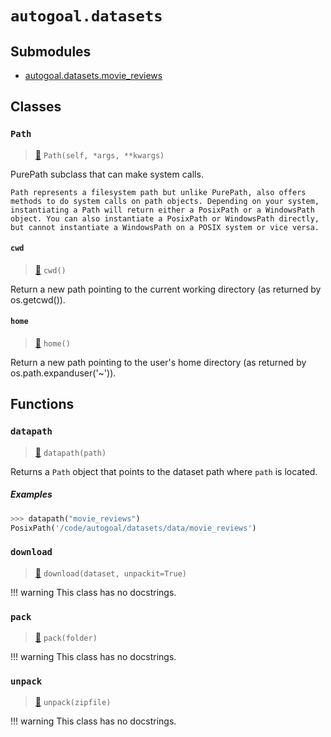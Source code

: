 # `autogoal.datasets`

## Submodules

* [autogoal.datasets.movie_reviews](/api/autogoal.datasets.movie_reviews/)

## Classes

### `Path`

> [📝](/usr/local/lib/python3.6/pathlib.py#L984)
> `Path(self, *args, **kwargs)`

PurePath subclass that can make system calls.

    Path represents a filesystem path but unlike PurePath, also offers
    methods to do system calls on path objects. Depending on your system,
    instantiating a Path will return either a PosixPath or a WindowsPath
    object. You can also instantiate a PosixPath or WindowsPath directly,
    but cannot instantiate a WindowsPath on a POSIX system or vice versa.

#### `cwd`

> [📝](/usr/local/lib/python3.6/pathlib.py#L1050)
> `cwd()`

Return a new path pointing to the current working directory
        (as returned by os.getcwd()).

#### `home`

> [📝](/usr/local/lib/python3.6/pathlib.py#L1057)
> `home()`

Return a new path pointing to the user's home directory (as
        returned by os.path.expanduser('~')).


## Functions

### `datapath`

> [📝](https://github.com/sestevez/autogoal/blob/master/autogoal/datasets/__init__.py#L13)
> `datapath(path)`


Returns a `Path` object that points to the dataset path
where `path` is located.

##### Examples

```python
>>> datapath("movie_reviews")
PosixPath('/code/autogoal/datasets/data/movie_reviews')

```

### `download`

> [📝](https://github.com/sestevez/autogoal/blob/master/autogoal/datasets/__init__.py#L41)
> `download(dataset, unpackit=True)`


!!! warning
    This class has no docstrings.

### `pack`

> [📝](https://github.com/sestevez/autogoal/blob/master/autogoal/datasets/__init__.py#L29)
> `pack(folder)`


!!! warning
    This class has no docstrings.

### `unpack`

> [📝](https://github.com/sestevez/autogoal/blob/master/autogoal/datasets/__init__.py#L35)
> `unpack(zipfile)`


!!! warning
    This class has no docstrings.

